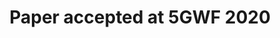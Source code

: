 ---
title: Paper accepted at 5GWF 2020
papers:
    - 5GWF20

people:
    - MarcoCentenaro_ER_FBK
    - StefanoBerlato_R_FBK
    - RobertoCarbone_R_FBK
    - GianfrancoBurzio_SA_DriveSec
    - GiuseppeFarandaCordella_CEO_DriveSec
    - SilvioRanise_H_FBK
    - RobertoRiggio_H_FBK
---